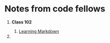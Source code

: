 # Notes from code fellows

1. **Class 102**
    1. [Learning Markdown](https://vadengrey.github.io/reading-notes/102learning-markdown.md)

2. 
